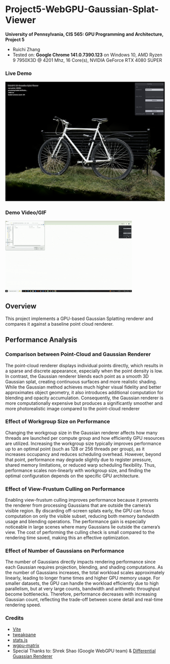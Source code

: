 # Project5-WebGPU-Gaussian-Splat-Viewer

**University of Pennsylvania, CIS 565: GPU Programming and Architecture, Project 5**

* Ruichi Zhang
* Tested on: **Google Chrome 141.0.7390.123** on
  Windows 10, AMD Ryzen 9 7950X3D @ 4201 Mhz, 16 Core(s), NVIDIA GeForce RTX 4080 SUPER

### Live Demo

[![](images/gaussian_screenshot.png)](https://pabloo0610.github.io/Project5-WebGPU-Gaussian-Splat-Viewer/)

### Demo Video/GIF

![](images/gaussian_splatting.gif)
<!-- <video width="640" height="360" controls>
  <source src="images/gaussian_splatting.mp4" type="video/mp4">
  Your browser does not support the video tag.
</video> -->

## Overview

This project implements a GPU-based Gaussian Splatting renderer and compares it against a baseline point cloud renderer.

## Performance Analysis
### Comparison between Point-Cloud and Gaussian Renderer
The point-cloud renderer displays individual points directly, which results in a sparse and discrete appearance, especially when the point density is low. In contrast, the Gaussian renderer blends each point as a smooth 3D Gaussian splat, creating continuous surfaces and more realistic shading. While the Gaussian method achieves much higher visual fidelity and better approximates object geometry, it also introduces additional computation for blending and opacity accumulation. Consequently, the Gaussian renderer is more computationally expensive but produces a significantly smoother and more photorealistic image compared to the point-cloud renderer

### Effect of Workgroup Size on Performance
Changing the workgroup size in the Gaussian renderer affects how many threads are launched per compute group and how efficiently GPU resources are utilized. Increasing the workgroup size typically improves performance up to an optimal point (such as 128 or 256 threads per group), as it increases occupancy and reduces scheduling overhead. However, beyond that point, performance may degrade slightly due to register pressure, shared memory limitations, or reduced warp scheduling flexibility. Thus, performance scales non-linearly with workgroup size, and finding the optimal configuration depends on the specific GPU architecture.

### Effect of View-Frustum Culling on Performance
Enabling view-frustum culling improves performance because it prevents the renderer from processing Gaussians that are outside the camera’s visible region. By discarding off-screen splats early, the GPU can focus computation on only the visible subset, reducing both memory bandwidth usage and blending operations. The performance gain is especially noticeable in large scenes where many Gaussians lie outside the camera’s view. The cost of performing the culling check is small compared to the rendering time saved, making this an effective optimization.

### Effect of Number of Gaussians on Performance
The number of Gaussians directly impacts rendering performance since each Gaussian requires projection, blending, and shading computations. As the number of Gaussians increases, the total workload scales approximately linearly, leading to longer frame times and higher GPU memory usage. For smaller datasets, the GPU can handle the workload efficiently due to high parallelism, but at very large counts, bandwidth and arithmetic throughput become bottlenecks. Therefore, performance decreases with increasing Gaussian count, reflecting the trade-off between scene detail and real-time rendering speed.

### Credits

- [Vite](https://vitejs.dev/)
- [tweakpane](https://tweakpane.github.io/docs//v3/monitor-bindings/)
- [stats.js](https://github.com/mrdoob/stats.js)
- [wgpu-matrix](https://github.com/greggman/wgpu-matrix)
- Special Thanks to: Shrek Shao (Google WebGPU team) & [Differential Guassian Renderer](https://github.com/graphdeco-inria/diff-gaussian-rasterization)

